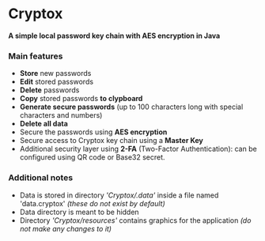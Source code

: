 # **Cryptox**
**A simple local password key chain with AES encryption in Java**

### Main features
- **Store** new passwords
- **Edit** stored passwords
- **Delete** passwords
- **Copy** stored passwords **to clypboard**
- **Generate secure passwords** (up to 100 characters long with special characters and numbers)
- **Delete all data**
- Secure the passwords using **AES encryption**
- Secure access to Cryptox key chain using a **Master Key**
- Additional security layer using **2-FA** (Two-Factor Authentication): can be configured using QR code or Base32 secret.

### Additional notes
* Data is stored in directory *'Cryptox/.data'* inside a file named 'data.cryptox' *(these do not exist by default)*
* Data directory is meant to be hidden
* Directory *'Cryptox/resources'* contains graphics for the application *(do not make any changes to it)*
